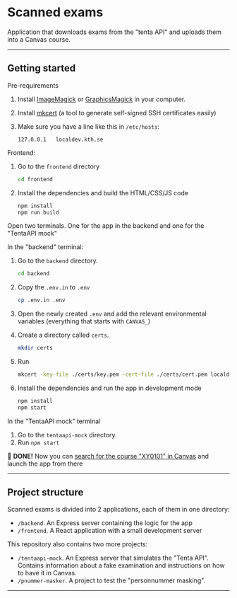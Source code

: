 # Scanned exams

Application that downloads exams from the "tenta API" and uploads them into a Canvas course.

---

## Getting started

Pre-requirements

1. Install [ImageMagick](https://imagemagick.org/index.php) or [GraphicsMagick](http://www.graphicsmagick.org/) in your computer.
2. Install [mkcert](https://github.com/FiloSottile/mkcert) (a tool to generate self-signed SSH certificates easily)
3. Make sure you have a line like this in `/etc/hosts`:

    ```
    127.0.0.1   localdev.kth.se
    ```

Frontend:

1. Go to the `frontend` directory

   ```sh
   cd frontend
   ```

2. Install the dependencies and build the HTML/CSS/JS code

    ```sh
    npm install
    npm run build
    ```


Open two terminals. One for the app in the backend and one for the "TentaAPI mock"

In the "backend" terminal:

1. Go to the `backend` directory.

   ```sh
   cd backend
   ```

2. Copy the `.env.in` to `.env`

   ```sh
   cp .env.in .env
   ```

3. Open the newly created `.env` and add the relevant environmental variables (everything that starts with `CANVAS_`)
4. Create a directory called `certs`.

   ```sh
   mkdir certs
   ```

5. Run

   ```sh
   mkcert -key-file ./certs/key.pem -cert-file ./certs/cert.pem localdev.kth.se localhost
   ```

6. Install the dependencies and run the app in development mode

   ```sh
   npm install
   npm start
   ```

In the "TentaAPI mock" terminal

1. Go to the `tentaapi-mock` directory.
2. Run `npm start`


🎉  **DONE!** Now you can [search for the course "XY0101" in Canvas](https://kth.test.instructure.com/accounts/1?search_term=AKT.cfcb7186-94f1-4ad1-812d-1e2fba7b36d3) and launch the app from there

---

## Project structure

Scanned exams is divided into 2 applications, each of them in one directory:

- `/backend`. An Express server containing the logic for the app
- `/frontend`. A React application with a small development server

This repository also contains two more projects:

- `/tentaapi-mock`. An Express server that simulates the "Tenta API". Contains information about a fake examination and instructions on how to have it in Canvas.
- `/pnummer-masker`. A project to test the "personnummer masking".

---
